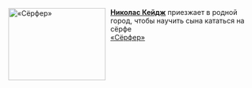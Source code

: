 <!--2025-03-15 08:00:13-->
<div class="yb">
  <div class="rss smaller1 kino_kino"><a href="https://www.kino-teatr.ru/video/47388/" title="«Сёрфер»"><img src="https://www.kino-teatr.ru/video/8/8/47388/poster.jpg" width="196" height="147" align="left" hspace="5" style="margin: 0px 10px 0px 5px" alt="«Сёрфер»"/></a><a href=https://www.kino-teatr.ru/kino/acter/m/hollywood/49010/bio/ target=_blank><strong>Николас Кейдж</strong></a> приезжает в родной город, чтобы научить сына кататься на сёрфе <br><a class="light" href="https://www.kino-teatr.ru/video/47388/">«Сёрфер»</a></div>
</div>
